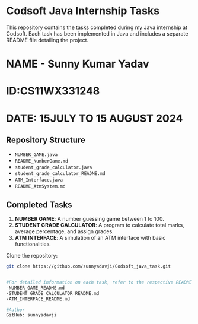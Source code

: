 # Codsoft Java Internship Tasks

This repository contains the tasks completed during my Java internship at Codsoft. Each task has been implemented in Java and includes a separate README file detailing the project.

# NAME - Sunny Kumar Yadav
# ID:CS11WX331248
# DATE: 15JULY TO 15 AUGUST 2024

## Repository Structure

- `NUMBER_GAME.java`
- `README_NumberGame.md`
- `student_grade_calculator.java`
- `student_grade_calculator_README.md`
- `ATM_Interface.java`
- `README_AtmSystem.md`

## Completed Tasks

1. **NUMBER GAME**: A number guessing game between 1 to 100.
2. **STUDENT GRADE CALCULATOR**: A program to calculate total marks, average percentage, and assign grades.
3. **ATM INTERFACE**: A simulation of an ATM interface with basic functionalities.


Clone the repository:

   ```bash
   git clone https://github.com/sunnyadavji/Codsoft_java_task.git


#For detailed information on each task, refer to the respective README files:
-NUMBER_GAME_README.md
-STUDENT_GRADE_CALCULATOR_README.md
-ATM_INTERFACE_README.md

#Author
GitHub: sunnyadavji 
